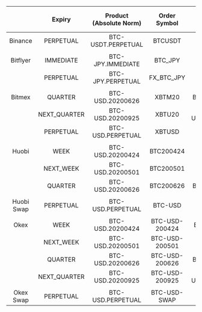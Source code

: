 

|            |    Expiry    | Product (Absolute Norm) |  Order Symbol  | Subscription Symbol (Relative Norm) |   Feed Symbol  |
|:----------:|:------------:|:-----------------------:|:--------------:|:-----------------------------------:|:--------------:|
|   Binance  |   PERPETUAL  |    BTC-USDT.PERPETUAL   |     BTCUSDT    |          BTC-USDT.PERPETUAL         |     btcusdt    |
|            |              |                         |                |                                     |                |
|  Bitflyer  |   IMMEDIATE  |    BTC-JPY.IMMEDIATE    |     BTC_JPY    |          BTC-JPY.IMMEDIATE          |     BTC_JPY    |
|            |   PERPETUAL  |    BTC-JPY.PERPETUAL    |   FX_BTC_JPY   |          BTC-JPY.PERPETUAL          |   FX_BTC_JPY   |
|            |              |                         |                |                                     |                |
|   Bitmex   |    QUARTER   |     BTC-USD.20200626    |     XBTM20     |           BTC-USD.QUARTER           |     XBTM20     |
|            | NEXT_QUARTER |     BTC-USD.20200925    |     XBTU20     |         BTC-USD.NEXT_QUARTER        |     XBTU20     |
|            |   PERPETUAL  |    BTC-USD.PERPETUAL    |     XBTUSD     |          BTC-USD.PERPETUAL          |     XBTUSD     |
|            |              |                         |                |                                     |                |
|    Huobi   |     WEEK     |     BTC-USD.20200424    |    BTC200424   |             BTC-USD.WEEK            |     BTC_CW     |
|            |   NEXT_WEEK  |     BTC-USD.20200501    |    BTC200501   |          BTC-USD.NEXT_WEEK          |     BTC_NW     |
|            |    QUARTER   |     BTC-USD.20200626    |    BTC200626   |           BTC-USD.QUARTER           |     BTC_CQ     |
|            |              |                         |                |                                     |                |
| Huobi Swap |   PERPETUAL  |    BTC-USD.PERPETUAL    |     BTC-USD    |          BTC-USD.PERPETUAL          |     BTC-USD    |
|            |              |                         |                |                                     |                |
|    Okex    |     WEEK     |     BTC-USD.20200424    | BTC-USD-200424 |            BTC-USD-200424           | BTC-USD-200424 |
|            |   NEXT_WEEK  |    BTC-USD.20200501     | BTC-USD-200501 |          BTC-USD.NEXT_WEEK          | BTC-USD-200501 |
|            |    QUARTER   |     BTC-USD.20200626    | BTC-USD-200626 |           BTC-USD.QUARTER           | BTC-USD-200626 |
|            | NEXT_QUARTER |     BTC-USD.20200925    | BTC-USD-200925 |         BTC-USD.NEXT_QUARTER        | BTC-USD-200925 |
|            |              |                         |                |                                     |                |
|  Okex Swap |   PERPETUAL  |    BTC-USD.PERPETUAL    |  BTC-USD-SWAP  |          BTC-USD.PERPETUAL          |  BTC-USD-SWAP  |